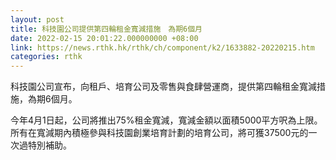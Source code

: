 ```yaml
---
layout: post
title: 科技園公司提供第四輪租金寬減措施　為期6個月
date: 2022-02-15 20:01:22.000000000 +08:00
link: https://news.rthk.hk/rthk/ch/component/k2/1633882-20220215.htm
categories: rthk
---
```


科技園公司宣布，向租戶、培育公司及零售與食肆營運商，提供第四輪租金寬減措施，為期6個月。

今年4月1日起，公司將推出75%租金寬減，寬減金額以面積5000平方呎為上限。所有在寬減期內積極參與科技園創業培育計劃的培育公司，將可獲37500元的一次過特別補助。

